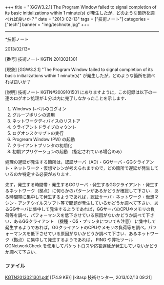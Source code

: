 ﻿+++
title = "[GGW3.2.1] The Program Window failed to signal completion of its basic initializations within 1 minute(s) が発生したが，どのような箇所を調べれば良いか？"
date = "2013-02-13"
tags = ["技術ノート"]
categories = ["tech"]
banner = "img/technote.jpg"
+++

-----------------------------------------------------------------------------------------------------------------------------

*技術ノート

2013/02/13*


[番号]
技術ノート KGTN 2013021301

[現象]
[GGW3.2.1] "The Program Window failed to signal completion of its
basic initializations within 1 minute(s)"
が発生したが，どのような箇所を調べれば良いか？

[説明]
技術ノート KGTN#2009101501
にありますように，この記録は以下の一連のログオン処理が１分以内に完了しなかったことを示します．

1. Windows レベルのログオン
2. グループポリシの適用
3. ネットワークディバイスのリストア
4. クライアントドライブのマウント
5. ログオンスクリプトの実行
6. Progream Window (PW) の起動
7. クライアントプリンタの初期化
8. 初期アプリケーションの起動 （指定されている場合のみ）

処理の遅延が発生する箇所は，認証サーバ（AD）・GGサーバ・GGクライアント・ネットワーク・仮想マシンが考えられますので，どの箇所で遅延が発生しているのか特定する必要があります．

先ず，発生する時間帯・発生するGGサーバ・発生するGGクライアント・発生するネットワーク（拠点）に何らかのパターンがあるかどうか確認して下さい．ある時間帯に集中して発生するようであれば，認証サーバ・ネットワーク・仮想マシン・アンチウイルスソフト等で問題が発生しているかどうか調べて下さい．あるGGサーバに集中して発生するようであれば，GGサーバのCPUやメモリの負荷等を調べ，パフォーマンスを低下させている原因がないかどうか調べて下さい．あるGGクライアント
（機種・OS・プリンタについても注意）
に集中して発生するようであれば，GGクライアントのCPUやメモリの負荷等を調べ，パフォーマンスを低下させている原因がないかどうか調べて下さい．あるネットワーク（拠点）に集中して発生するようであれば，
PING や弊社ツール GGNetworkCheck
を使用してパケットロスや応答遅延が発生していないかどうか調べて下さい．


### ファイル





[KGTN2013021301.pdf](http://techreport.kitasp.net/attachments/download/1200/KGTN2013021301.pdf)
 [(74.9 KB)] [kitasp 技術センター, 2013/02/13
09:21]
